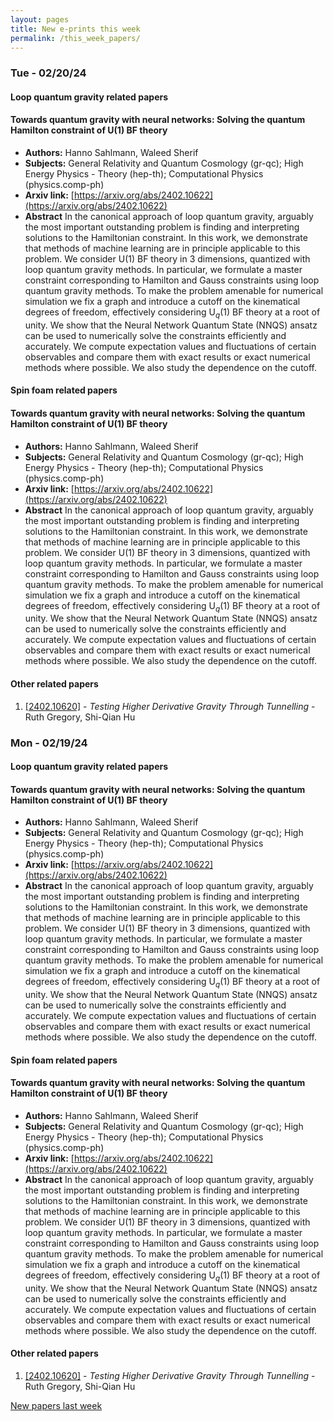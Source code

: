 ```yaml
---
layout: pages
title: New e-prints this week
permalink: /this_week_papers/
---
```




### Tue - 02/20/24

#### Loop quantum gravity related papers

#### **Towards quantum gravity with neural networks: Solving the quantum  Hamilton constraint of U(1) BF theory**
 - **Authors:** Hanno Sahlmann, Waleed Sherif
 - **Subjects:** General Relativity and Quantum Cosmology (gr-qc); High Energy Physics - Theory (hep-th); Computational Physics (physics.comp-ph)
 - **Arxiv link:** [https://arxiv.org/abs/2402.10622](https://arxiv.org/abs/2402.10622)
 - **Abstract**
 In the canonical approach of loop quantum gravity, arguably the most important outstanding problem is finding and interpreting solutions to the Hamiltonian constraint. In this work, we demonstrate that methods of machine learning are in principle applicable to this problem. We consider U(1) BF theory in 3 dimensions, quantized with loop quantum gravity methods. In particular, we formulate a master constraint corresponding to Hamilton and Gauss constraints using loop quantum gravity methods. To make the problem amenable for numerical simulation we fix a graph and introduce a cutoff on the kinematical degrees of freedom, effectively considering U$_q$(1) BF theory at a root of unity. We show that the Neural Network Quantum State (NNQS) ansatz can be used to numerically solve the constraints efficiently and accurately. We compute expectation values and fluctuations of certain observables and compare them with exact results or exact numerical methods where possible. We also study the dependence on the cutoff. 

#### Spin foam related papers

#### **Towards quantum gravity with neural networks: Solving the quantum  Hamilton constraint of U(1) BF theory**
 - **Authors:** Hanno Sahlmann, Waleed Sherif
 - **Subjects:** General Relativity and Quantum Cosmology (gr-qc); High Energy Physics - Theory (hep-th); Computational Physics (physics.comp-ph)
 - **Arxiv link:** [https://arxiv.org/abs/2402.10622](https://arxiv.org/abs/2402.10622)
 - **Abstract**
 In the canonical approach of loop quantum gravity, arguably the most important outstanding problem is finding and interpreting solutions to the Hamiltonian constraint. In this work, we demonstrate that methods of machine learning are in principle applicable to this problem. We consider U(1) BF theory in 3 dimensions, quantized with loop quantum gravity methods. In particular, we formulate a master constraint corresponding to Hamilton and Gauss constraints using loop quantum gravity methods. To make the problem amenable for numerical simulation we fix a graph and introduce a cutoff on the kinematical degrees of freedom, effectively considering U$_q$(1) BF theory at a root of unity. We show that the Neural Network Quantum State (NNQS) ansatz can be used to numerically solve the constraints efficiently and accurately. We compute expectation values and fluctuations of certain observables and compare them with exact results or exact numerical methods where possible. We also study the dependence on the cutoff. 



#### Other related papers

1. [[2402.10620]](https://arxiv.org/abs/2402.10620) - *Testing Higher Derivative Gravity Through Tunnelling* - Ruth Gregory, Shi-Qian Hu



### Mon - 02/19/24

#### Loop quantum gravity related papers

#### **Towards quantum gravity with neural networks: Solving the quantum  Hamilton constraint of U(1) BF theory**
 - **Authors:** Hanno Sahlmann, Waleed Sherif
 - **Subjects:** General Relativity and Quantum Cosmology (gr-qc); High Energy Physics - Theory (hep-th); Computational Physics (physics.comp-ph)
 - **Arxiv link:** [https://arxiv.org/abs/2402.10622](https://arxiv.org/abs/2402.10622)
 - **Abstract**
 In the canonical approach of loop quantum gravity, arguably the most important outstanding problem is finding and interpreting solutions to the Hamiltonian constraint. In this work, we demonstrate that methods of machine learning are in principle applicable to this problem. We consider U(1) BF theory in 3 dimensions, quantized with loop quantum gravity methods. In particular, we formulate a master constraint corresponding to Hamilton and Gauss constraints using loop quantum gravity methods. To make the problem amenable for numerical simulation we fix a graph and introduce a cutoff on the kinematical degrees of freedom, effectively considering U$_q$(1) BF theory at a root of unity. We show that the Neural Network Quantum State (NNQS) ansatz can be used to numerically solve the constraints efficiently and accurately. We compute expectation values and fluctuations of certain observables and compare them with exact results or exact numerical methods where possible. We also study the dependence on the cutoff. 

#### Spin foam related papers

#### **Towards quantum gravity with neural networks: Solving the quantum  Hamilton constraint of U(1) BF theory**
 - **Authors:** Hanno Sahlmann, Waleed Sherif
 - **Subjects:** General Relativity and Quantum Cosmology (gr-qc); High Energy Physics - Theory (hep-th); Computational Physics (physics.comp-ph)
 - **Arxiv link:** [https://arxiv.org/abs/2402.10622](https://arxiv.org/abs/2402.10622)
 - **Abstract**
 In the canonical approach of loop quantum gravity, arguably the most important outstanding problem is finding and interpreting solutions to the Hamiltonian constraint. In this work, we demonstrate that methods of machine learning are in principle applicable to this problem. We consider U(1) BF theory in 3 dimensions, quantized with loop quantum gravity methods. In particular, we formulate a master constraint corresponding to Hamilton and Gauss constraints using loop quantum gravity methods. To make the problem amenable for numerical simulation we fix a graph and introduce a cutoff on the kinematical degrees of freedom, effectively considering U$_q$(1) BF theory at a root of unity. We show that the Neural Network Quantum State (NNQS) ansatz can be used to numerically solve the constraints efficiently and accurately. We compute expectation values and fluctuations of certain observables and compare them with exact results or exact numerical methods where possible. We also study the dependence on the cutoff. 



#### Other related papers

1. [[2402.10620]](https://arxiv.org/abs/2402.10620) - *Testing Higher Derivative Gravity Through Tunnelling* - Ruth Gregory, Shi-Qian Hu






[New papers last week]({{site.url}}/archived/weekly/pre-prints/2024/02/19/archived_weekly_papers.html)